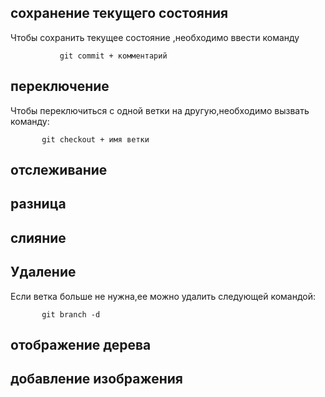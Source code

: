 ## сохранение текущего состояния

Чтобы сохранить текущее состояние ,необходимо ввести команду

               git commit + комментарий


## переключение
Чтобы переключиться с одной ветки на другую,необходимо вызвать команду:

           git checkout + имя ветки
## отслеживание


## разница


## cлияние


## Удаление
Если ветка больше не нужна,ее можно удалить следующей командой:

           git branch -d

## отображение дерева


## добавление изображения

